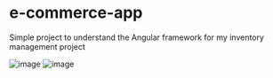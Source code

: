 # e-commerce-app

Simple project to understand the Angular framework for my inventory management project

![image](https://github.com/user-attachments/assets/bacdac9c-4b73-4529-936c-49d92bd5fa49)
![image](https://github.com/user-attachments/assets/2315e715-d7f4-49dd-af69-61094aa687b0)
